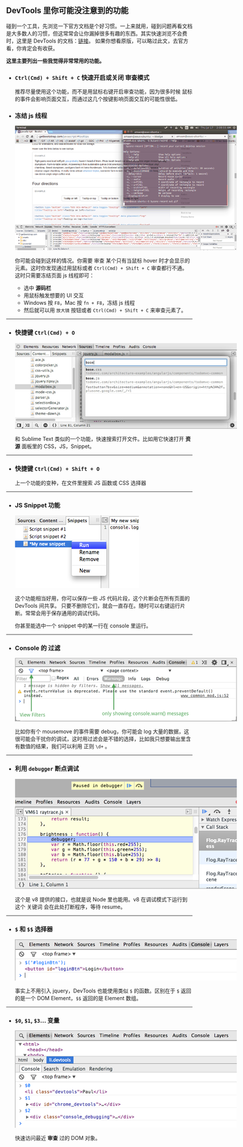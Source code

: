 <style type="text/css">
    img {
        max-width: 600px;
    }
</style>

## DevTools 里你可能没注意到的功能

碰到一个工具，先浏览一下官方文档是个好习惯。一上来就用，碰到问题再看文档是大多数人的习惯，但这常常会让你漏掉很多有趣的东西。其实快速浏览不会费时，这里是 DevTools 的文档：[链接](https://developer.chrome.com/devtools/index)。
如果你想看原版，可以略过此文，去官方看，你肯定会有收获。

**这里主要列出一些我觉得非常常用的功能。**

* ### `Ctrl(Cmd) + Shift + C` 快速开启或关闭 **审查模式**

  推荐尽量使用这个功能，而不是用鼠标右键开启审查功能，因为很多时候 鼠标 的事件会影响页面交互，而通过这几个按键影响页面交互的可能性很低。

* ### 冻结 js 线程

  ![freeze_js](img/[2014.07.20]/freeze_js.gif)

  你可能会碰到这样的情况。你需要 审查 某个只有当鼠标 hover 时才会显示的元素。这时你发现通过用鼠标或者 `Ctrl(Cmd) + Shift + C` 审查都行不通。
  这时只需要冻结页面 js 线程即可：

  - 选中 **源码栏**
  - 用鼠标触发想要的 UI 交互
  - Windows 按 `F8`，Mac 按 `fn + F8`，冻结 js 线程
  - 然后就可以用 `放大镜` 按钮或者 `Ctrl(Cmd) + Shift + C` 来审查元素了。

*****************************************************************************

* ### 快捷键 `Ctrl(Cmd) + O`

  ![sources_basefind](img/[2014.07.20]/sources_basefind.jpg)

  和 Sublime Text 类似的一个功能，快速搜索打开文件。比如用它快速打开 **资源** 面板里的 CSS，JS，Snippet。

*****************************************************************************

* ### 快捷键 `Ctrl(Cmd) + Shift + O`

  上一个功能的变种，在文件里搜索 JS 函数或 CSS 选择器

*****************************************************************************

* ### JS Snippet 功能

  ![snippets_run](img/[2014.07.20]/snippets_run.png)

  这个功能相当好用，你可以保存一些 JS 代码片段，这个片断会在所有页面的 DevTools 间共享。
  只要不删除它们，就会一直存在。随时可以右键运行片断。常常会用于保存通用的调试代码。

  你甚至能选中一个 snippet 中的某一行在 console 里运行。

*****************************************************************************

* ### Console 的 过滤

  ![filter-errors](img/[2014.07.20]/filter-errors.png)

  比如你有个 mousemove 的事件需要 debug，你可能会 log 大量的数据，这很可能会干扰你的调试，这时用过滤会是不错的选择，比如我只想要输出里含有数值的结果，我们可以利用 正则 `\d+` 。

*****************************************************************************

* ### 利用 `debugger` 断点调试

  ![debugger](img/[2014.07.20]/debugger.png)

  这个是 v8 提供的接口，也就是说 Node 里也能用。v8 在调试模式下运行到这个 关键词 会在此处打断程序，等待 resume。

*****************************************************************************

* ### `$` 和 `$$` 选择器

  ![select-login-btn](img/[2014.07.20]/select-login-btn.png)

  事实上不用引入 jquery，DevTools 也能使用类似 `$` 的函数。区别在于 `$` 返回的是一个 DOM Element，`$$` 返回的是 Element 数组。

*****************************************************************************

* ### `$0`, `$1`, `$3`... 变量

  ![recent-selection](img/[2014.07.20]/recent-selection.png)

  快速访问最近 **审查** 过的 DOM 对象。

